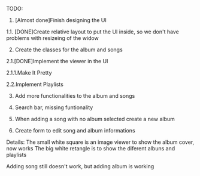 TODO:

  1. [Almost done]Finish designing the UI
   
  1.1. [DONE]Create relative layout to put the UI inside, so we don't 
  have problems with resizeing of the widow
	
  2. Create the classes for the album and songs

  2.1.[DONE]Implement the viewer in the UI

  2.1.1.Make It Pretty

  2.2.Implement Playlists
 
  3. Add more functionalities to the album and songs

  4. Search bar, missing funtionality

  5. When adding a song with no album selected create a new album

  6. Create form to edit song and album informations
  

Details:
The small white square is an image viewer to show the album cover, now works
The big  white retangle is to show the diferent albuns and playlists

Adding song still doesn't work, but adding album is working